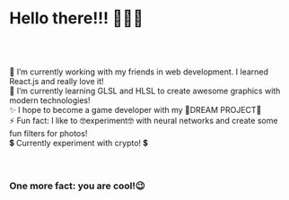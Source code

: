 # Hello there!!! 👋👋👋 #
<br />
<br />
<br />
🔭 I’m currently working with my friends in web development. I learned React.js and really love it!<br />
🌱 I’m currently learning GLSL and HLSL to create awesome graphics with modern technologies!<br />
✨ I hope to become a game developer with my 🤩DREAM PROJECT🤩<br />
⚡ Fun fact: I like to 🤓experiment🤓 with neural networks and create some fun filters for photos!<br />
💲  Currently experiment with crypto!  💲<br />
<br />
<br />

### One more fact: you are cool!😉 ###

<!-- ![Alt Text](https://github.com/TorgaW/TorgaW/blob/main/title.gif) -->
<!--
**cyber-ikaros/cyber-ikaros** is a ✨ _special_ ✨ repository because its `README.md` (this file) appears on your GitHub profile.

Here are some ideas to get you started:

- 🔭 I’m currently working on ...

- 👯 I’m looking to collaborate on ...
- 🤔 I’m looking for help with ...
- 💬 Ask me about ...
- 📫 How to reach me: ...
- 😄 Pronouns: ...
- ⚡ Fun fact: ...
-->
